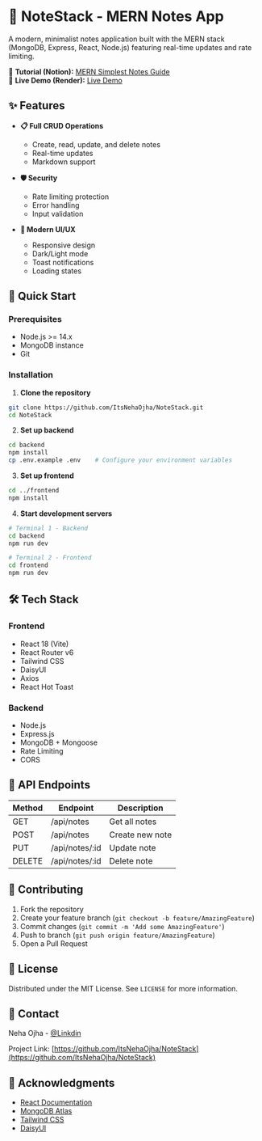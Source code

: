 # 📝 NoteStack - MERN Notes App

A modern, minimalist notes application built with the MERN stack (MongoDB, Express, React, Node.js) featuring real-time updates and rate limiting.

🔗 **Tutorial (Notion):** <a href="https://legend-rhythm-686.notion.site/MERN-Simplest-notes-27bcbc792e0d80d79713e8315bfedfe8" target="_blank">MERN Simplest Notes Guide</a>  
🔗 **Live Demo (Render):** <a href="https://notestack-g6v2.onrender.com" target="_blank">Live Demo</a>


## ✨ Features

- **📋 Full CRUD Operations**
  - Create, read, update, and delete notes
  - Real-time updates
  - Markdown support
  
- **🛡️ Security**
  - Rate limiting protection
  - Error handling
  - Input validation

- **💅 Modern UI/UX**
  - Responsive design
  - Dark/Light mode
  - Toast notifications
  - Loading states

## 🚀 Quick Start

### Prerequisites
- Node.js >= 14.x
- MongoDB instance
- Git

### Installation

1. **Clone the repository**
```bash
git clone https://github.com/ItsNehaOjha/NoteStack.git
cd NoteStack
```

2. **Set up backend**
```bash
cd backend
npm install
cp .env.example .env    # Configure your environment variables
```

3. **Set up frontend**
```bash
cd ../frontend
npm install
```

4. **Start development servers**
```bash
# Terminal 1 - Backend
cd backend
npm run dev

# Terminal 2 - Frontend
cd frontend
npm run dev
```

## 🛠️ Tech Stack

### Frontend
- React 18 (Vite)
- React Router v6
- Tailwind CSS
- DaisyUI
- Axios
- React Hot Toast

### Backend
- Node.js
- Express.js
- MongoDB + Mongoose
- Rate Limiting
- CORS

## 📝 API Endpoints

| Method | Endpoint | Description |
|--------|----------|-------------|
| GET    | /api/notes | Get all notes |
| POST   | /api/notes | Create new note |
| PUT    | /api/notes/:id | Update note |
| DELETE | /api/notes/:id | Delete note |

## 🌟 Contributing

1. Fork the repository
2. Create your feature branch (`git checkout -b feature/AmazingFeature`)
3. Commit changes (`git commit -m 'Add some AmazingFeature'`)
4. Push to branch (`git push origin feature/AmazingFeature`)
5. Open a Pull Request

## 📜 License

Distributed under the MIT License. See `LICENSE` for more information.

## 👥 Contact

Neha Ojha - [@Linkdin](https://www.linkedin.com/in/neha-ojha0028/)

Project Link: [https://github.com/ItsNehaOjha/NoteStack](https://github.com/ItsNehaOjha/NoteStack)

## 🙏 Acknowledgments

- [React Documentation](https://reactjs.org/)
- [MongoDB Atlas](https://www.mongodb.com/cloud/atlas)
- [Tailwind CSS](https://tailwindcss.com/)
- [DaisyUI](https://daisyui.com/)